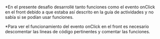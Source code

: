 *En el presente desafio desarrollé tanto funciones como el evento onClick en el front debido a que estaba así descrito en la guía de actividades y no sabía si se podían usar funciones. 

*Para ver el funcionamiento del evento onClick en el front es necesario descomentar las lineas de código pertinentes y comentar las funciones.

